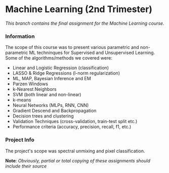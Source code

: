 # Machine Learning (2nd Trimester)
*This branch contains the final assignment for the Machine Learning course.*

### Information
The scope of this course was to present various parametric and non-parametric ML techninques for Supervised and Unsupervised Learning. <br>Some of the algorithms/methods we covered were:
- Linear and Logistic Regression (classification)
- LASSO & Ridge Regressions (l-norm regularization)
- ML, MAP, Bayesian Inference and EM
- Parzen Windows
- k-Nearest Neighbors
- SVM (both linear and non-linear)
- k-means
- Neural Networks (MLPs, RNN, CNN)
- Gradient Descend and Backpropagation
- Decision trees and clustering
- Validation Techniques (cross-validation, train-test split etc.)
- Performance criteria (accuracy, precision, recall, f1, etc.)

### Project Info
The project's scope was spectral unmixing and pixel classification.


**Note**: *Obviously, partial or total copying of these assignments should include their source*
